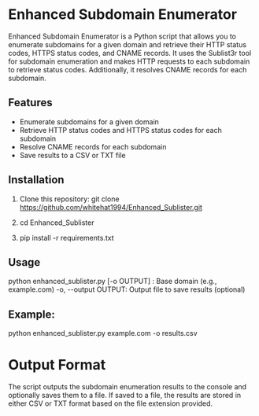 # Enhanced Subdomain Enumerator

Enhanced Subdomain Enumerator is a Python script that allows you to enumerate subdomains for a given domain and retrieve their HTTP status codes, HTTPS status codes, and CNAME records. It uses the Sublist3r tool for subdomain enumeration and makes HTTP requests to each subdomain to retrieve status codes. Additionally, it resolves CNAME records for each subdomain.

## Features
- Enumerate subdomains for a given domain
- Retrieve HTTP status codes and HTTPS status codes for each subdomain
- Resolve CNAME records for each subdomain
- Save results to a CSV or TXT file

## Installation
1. Clone this repository:
   git clone https://github.com/whitehat1994/Enhanced_Sublister.git

2. cd Enhanced_Sublister
3. pip install -r requirements.txt

## Usage
python enhanced_sublister.py <domain> [-o OUTPUT]
    <domain>: Base domain (e.g., example.com)
    -o, --output OUTPUT: Output file to save results (optional)

## Example:
python enhanced_sublister.py example.com -o results.csv

# Output Format
The script outputs the subdomain enumeration results to the console and optionally saves them to a file. If saved to a file, the results are stored in either CSV or TXT format based on the file extension provided.
